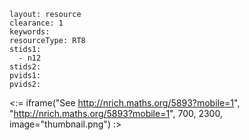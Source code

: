 ````
layout: resource
clearance: 1
keywords:
resourceType: RT8
stids1: 
  - n12
stids2:
pvids1:
pvids2:

````

<:= iframe("See http://nrich.maths.org/5893?mobile=1", "http://nrich.maths.org/5893?mobile=1", 700, 2300, image="thumbnail.png") :>

